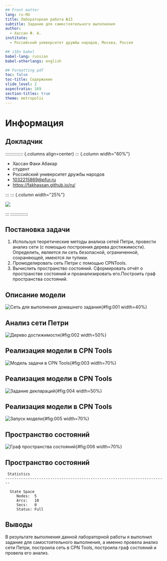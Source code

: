 ```yaml
---
## Front matter
lang: ru-RU
title: Лабораторная работа №13
subtitle: Задание для самостоятельного выполнения
author:
  - Хассан Ф. А.
institute:
  - Российский университет дружбы народов, Москва, Россия

## i18n babel
babel-lang: russian
babel-otherlangs: english

## Formatting pdf
toc: false
toc-title: Содержание
slide_level: 2
aspectratio: 169
section-titles: true
theme: metropolis
---
```


# Информация

## Докладчик

:::::::::::::: {.columns align=center}
::: {.column width="60%"}

  * Хассан Факи Абакар
  * студент
  * Российский университет дружбы народов
  * [1032215869@pfur.ru](mailto:1032215869@pfur.ru)
  * <https://fakhassan.github.io/ru/>

:::
::: {.column width="25%"}

![](./image/Хассан.jpg)

:::
::::::::::::::

## Постановка задачи

1. Используя теоретические методы анализа сетей Петри, провести анализ сети (с помощью построения дерева достижимости). Определить, является ли сеть безопасной, ограниченной, сохраняющей, имеются ли
тупики.
2. Промоделировать сеть Петри с помощью CPNTools.
3. Вычислить пространство состояний. Сформировать отчёт о пространстве состояний и проанализировать его.Построить граф пространства состояний.

## Описание модели

![Сеть для выполнения домашнего задания](image/1.png){#fig:001 width=40%}

## Анализ сети Петри

![Дерево достижимости](image/2.png){#fig:002 width=50%}

## Реализация модели в CPN Tools

![Модель задачи в CPN Tools](image/3.png){#fig:003 width=70%}

## Реализация модели в CPN Tools

![Задание деклараций](image/4.png){#fig:004 width=50%}

## Реализация модели в CPN Tools

![Запуск модели](image/5.png){#fig:005 width=70%}

## Пространство состояний

![Граф пространства состояний](image/6.png){#fig:006 width=70%}

## Пространство состояний

```
 Statistics
------------------------------------------------------------------------

  State Space
     Nodes:  5
     Arcs:   10
     Secs:   0
     Status: Full
```

## Выводы

В результате выполнения данной лабораторной работы я выполнил задание для самостоятельного выполнения, а именно провела анализ сети Петри, построила сеть в CPN Tools, построила граф состояний и провела его анализ.
